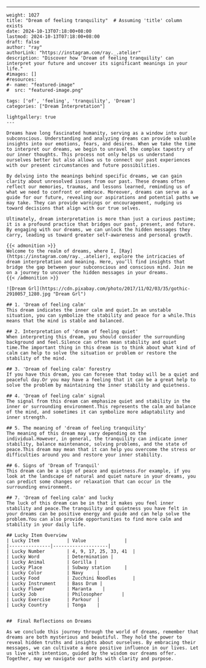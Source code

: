 ---
    weight: 1027
    title: "Dream of feeling tranquility"  # Assuming 'title' column exists
    date: 2024-10-13T07:18:00+08:00
    lastmod: 2024-10-13T07:18:00+08:00
    draft: false
    author: "ray"
    authorLink: "https://instagram.com/ray._.atelier"
    description: "Discover how 'Dream of feeling tranquility' can interpret your future and uncover its significant meanings in your life."
    #images: []
    #resources:
    #- name: "featured-image"
    #  src: "featured-image.png"
    
    tags: ['of', 'feeling', 'tranquility', 'Dream']
    categories: ["Dream Interpretation"]
    
    lightgallery: true
    ---
    
    Dreams have long fascinated humanity, serving as a window into our subconscious. Understanding and analyzing dreams can provide valuable insights into our emotions, fears, and desires. When we take the time to interpret our dreams, we begin to unravel the complex tapestry of our inner thoughts. This process not only helps us understand ourselves better but also allows us to connect our past experiences with our present circumstances and future possibilities.
    
    By delving into the meanings behind specific dreams, we can gain clarity about unresolved issues from our past. These dreams often reflect our memories, traumas, and lessons learned, reminding us of what we need to confront or embrace. Moreover, dreams can serve as a guide for our future, revealing our aspirations and potential paths we may take. They can provide warnings or encouragement, nudging us toward decisions that align with our true selves.
    
    Ultimately, dream interpretation is more than just a curious pastime; it is a profound practice that bridges our past, present, and future. By engaging with our dreams, we can unlock the hidden messages they carry, leading us toward greater self-awareness and personal growth.
    
    {{< admonition >}}
    Welcome to the realm of dreams, where I, [Ray](https://instagram.com/ray._.atelier), explore the intricacies of dream interpretation and meaning. Here, you’ll find insights that bridge the gap between your subconscious and conscious mind. Join me on a journey to uncover the hidden messages in your dreams.
    {{< /admonition >}}
    
    ![Dream Grl](https://cdn.pixabay.com/photo/2017/11/02/03/35/gothic-2910057_1280.jpg "Dream Grl")
    
    ## 1. 'Dream of feeling calm'
    This dream indicates the inner calm and quiet.In an unstable situation, you can symbolize the stability and peace for a while.This means that the mind is stable and balanced.
    
    ## 2. Interpretation of 'dream of feeling quiet'
    When interpreting this dream, you should consider the surrounding background and feel.Silence can often mean stability and quiet time.The important thing in this dream is to think about what kind of calm can help to solve the situation or problem or restore the stability of the mind.
    
    ## 3. 'Dream of feeling calm' forestry
    If you have this dream, you can foresee that today will be a quiet and peaceful day.Or you may have a feeling that it can be a great help to solve the problem by maintaining the inner stability and quietness.
    
    ## 4. 'Dream of feeling calm' signal
    The signal from this dream can emphasize quiet and stability in the inner or surrounding environment.This represents the calm and balance of the mind, and sometimes it can symbolize more adaptability and inner strength.
    
    ## 5. The meaning of 'dream of feeling tranquility'
    The meaning of this dream may vary depending on the individual.However, in general, the tranquility can indicate inner stability, balance maintenance, solving problems, and the state of peace.This dream may mean that it can help you overcome the stress or difficulties around you and restore your inner stability.
    
    ## 6. Signs of 'Dream of Tranquil'
    This dream can be a sign of peace and quietness.For example, if you look at the landscape of natural and quiet nature in your dreams, you can predict some changes or relaxation that can occur in the surrounding environment.
    
    ## 7. 'Dream of feeling calm' and lucky
    The luck of this dream can be in that it makes you feel inner stability and peace.The tranquility and quietness you have felt in your dreams can be positive energy and guide and can help solve the problem.You can also provide opportunities to find more calm and stability in your daily life.
    
    ## Lucky Item Overview
    | Lucky Item          | Value              |
    |---------------|--------------------|
    | Lucky Number        | 4, 9, 17, 25, 33, 41  |
    | Lucky Word          | Determination |
    | Lucky Animal        | Gorilla |
    | Lucky Place         | Subway station     |
    | Lucky Color         | Navy     |
    | Lucky Food          | Zucchini Noodles      |
    | Lucky Instrument    | Bass Drum |
    | Lucky Flower        | Maranta    |
    | Lucky Job           | Philosopher       |
    | Lucky Exercise      | Parkour  |
    | Lucky Country       | Tonga    |
    
    
    ##  Final Reflections on Dreams
    
    As we conclude this journey through the world of dreams, remember that dreams are both mysterious and beautiful. They hold the power to reveal hidden truths and insights about ourselves. By embracing their messages, we can cultivate a more positive influence in our lives. Let us live with intention, guided by the wisdom our dreams offer. Together, may we navigate our paths with clarity and purpose.
    